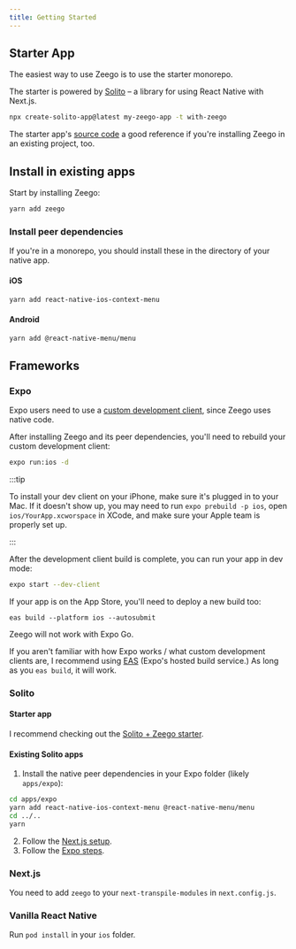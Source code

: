 ```yaml
---
title: Getting Started
---
```


<!-- <img src="/img/install.svg" alt="yarn add zeego" style={{ borderRadius: '16px' }} /> -->

## Starter App

The easiest way to use Zeego is to use the starter monorepo.

The starter is powered by [Solito](https://solito.dev) – a library for using React Native with Next.js.

```bash
npx create-solito-app@latest my-zeego-app -t with-zeego
```

The starter app's [source code](https://github.com/nandorojo/solito/tree/master/example-monorepos/with-zeego) a good reference if you're installing Zeego in an existing project, too.

## Install in existing apps

Start by installing Zeego:

```sh
yarn add zeego
```

### Install peer dependencies

If you're in a monorepo, you should install these in the directory of your native app.

#### iOS

```sh
yarn add react-native-ios-context-menu
```

#### Android

```sh
yarn add @react-native-menu/menu
```

## Frameworks

### Expo

Expo users need to use a [custom development client](https://blog.expo.dev/introducing-custom-development-clients-5a2c79a9ddf8), since Zeego uses native code.

After installing Zeego and its peer dependencies, you'll need to rebuild your custom development client:

```bash
expo run:ios -d
```

:::tip

To install your dev client on your iPhone, make sure it's plugged in to your Mac. If it doesn't show up, you may need to run `expo prebuild -p ios`, open `ios/YourApp.xcworspace` in XCode, and make sure your Apple team is properly set up.

:::

After the development client build is complete, you can run your app in dev mode:

```bash
expo start --dev-client
```

If your app is on the App Store, you'll need to deploy a new build too:

```
eas build --platform ios --autosubmit
```

Zeego will not work with Expo Go.

If you aren't familiar with how Expo works / what custom development clients are, I recommend using [EAS](https://expo.dev/eas) (Expo's hosted build service.) As long as you `eas build`, it will work.

### Solito

#### Starter app

I recommend checking out the [Solito + Zeego starter](/start).

#### Existing Solito apps

1. Install the native peer dependencies in your Expo folder (likely `apps/expo`):

```sh
cd apps/expo
yarn add react-native-ios-context-menu @react-native-menu/menu
cd ../..
yarn
```

2. Follow the [Next.js setup](#nextjs).
3. Follow the [Expo steps](#expo).

### Next.js

You need to add `zeego` to your `next-transpile-modules` in `next.config.js`.

### Vanilla React Native

Run `pod install` in your `ios` folder.
